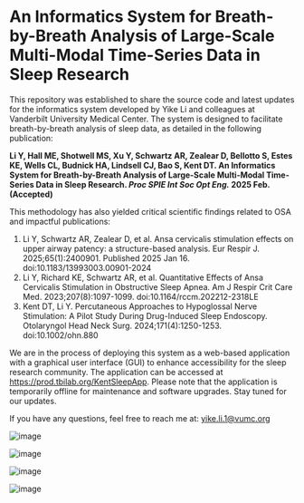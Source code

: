 # An Informatics System for Breath-by-Breath Analysis of Large-Scale Multi-Modal Time-Series Data in Sleep Research 

This repository was established to share the source code and latest updates for the informatics system developed by Yike Li and colleagues at Vanderbilt University Medical Center. The system is designed to facilitate breath-by-breath analysis of sleep data, as detailed in the following publication: 

**Li Y, Hall ME, Shotwell MS, Xu Y, Schwartz AR, Zealear D, Bellotto S, Estes KE, Wells CL, Budnick HA, Lindsell CJ, Bao S, Kent DT. An Informatics System for Breath-by-Breath Analysis of Large-Scale Multi-Modal Time-Series Data in Sleep Research. _Proc SPIE Int Soc Opt Eng._ 2025 Feb. (Accepted)**

This methodology has also yielded critical scientific findings related to OSA and impactful publications:

1. Li Y, Schwartz AR, Zealear D, et al. Ansa cervicalis stimulation effects on upper airway patency: a structure-based analysis. Eur Respir J. 2025;65(1):2400901. Published 2025 Jan 16. doi:10.1183/13993003.00901-2024
2. Li Y, Richard KE, Schwartz AR, et al. Quantitative Effects of Ansa Cervicalis Stimulation in Obstructive Sleep Apnea. Am J Respir Crit Care Med. 2023;207(8):1097-1099. doi:10.1164/rccm.202212-2318LE
3. Kent DT, Li Y. Percutaneous Approaches to Hypoglossal Nerve Stimulation: A Pilot Study During Drug-Induced Sleep Endoscopy. Otolaryngol Head Neck Surg. 2024;171(4):1250-1253. doi:10.1002/ohn.880
 

We are in the process of deploying this system as a web-based application with a graphical user interface (GUI) to enhance accessibility for the sleep research community. The application can be accessed at https://prod.tbilab.org/KentSleepApp. Please note that the application is temporarily offline for maintenance and software upgrades. Stay tuned for our updates.

If you have any questions, feel free to reach me at: yike.li.1@vumc.org

![image](https://github.com/user-attachments/assets/7e9d71fe-3ea0-4901-8e72-4900a0753c7c)


![image](https://github.com/user-attachments/assets/ccd7a0ba-3e89-4bcc-9056-5fb22b4a7a2c)


![image](https://github.com/user-attachments/assets/9062b118-30d9-40de-80c1-70564d7522d6)


![image](https://github.com/user-attachments/assets/8fe390da-3cb0-4445-b35a-78c850074743)
